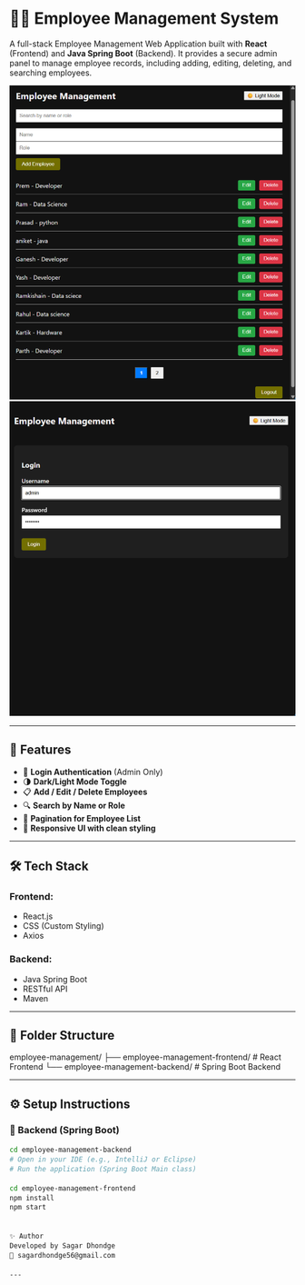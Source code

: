 # 👨‍💼 Employee Management System

A full-stack Employee Management Web Application built with **React** (Frontend) and **Java Spring Boot** (Backend). It provides a secure admin panel to manage employee records, including adding, editing, deleting, and searching employees.

![Dashboard Screenshot](./screenshots/dashboard.png)
![Login Screenshot](./screenshots/login.png)

---

## 🚀 Features

- 🔐 **Login Authentication** (Admin Only)
- 🌗 **Dark/Light Mode Toggle**
- 📋 **Add / Edit / Delete Employees**
- 🔍 **Search by Name or Role**
- 📄 **Pagination for Employee List**
- 📱 **Responsive UI with clean styling**

---

## 🛠️ Tech Stack

### Frontend:
- React.js
- CSS (Custom Styling)
- Axios

### Backend:
- Java Spring Boot
- RESTful API
- Maven

---

## 📂 Folder Structure
employee-management/
├── employee-management-frontend/ # React Frontend
└── employee-management-backend/ # Spring Boot Backend


---

## ⚙️ Setup Instructions

### 🔧 Backend (Spring Boot)

```bash
cd employee-management-backend
# Open in your IDE (e.g., IntelliJ or Eclipse)
# Run the application (Spring Boot Main class)

cd employee-management-frontend
npm install
npm start


✨ Author
Developed by Sagar Dhondge
📧 sagardhondge56@gmail.com

---



